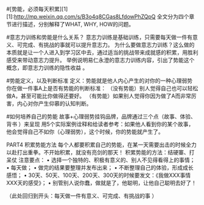 #[势能，必须每天积累][1]
[1]:http://mp.weixin.qq.com/s/B3o4q8CGas8LfdowPhZQpQ
全文分为四个章节进行描述，分别解释了WHAT, WHY, HOW的问题。

#意志力训练和势能是什么关系？
意志力训练是基础训练，只需要每天做一件有意义、可完成、有挑战的事就可以提升意志力。
为什么要做意志力训练？这么做的本质就是让一个人进入到学习区中去，通过适当的挑战带来成就感的积累，用胜利感受来带动意志力提升。
举例说明易仁永澄的意志力训练内容，引出了势能这个概念，即意志力训练的隐性收益 。

#势能定义，以及判断标准
定义：势能就是他人内心产生的对你的一种心理弱势
你在做一件事A上是否有势能的判断标准：
（没有势能）别人觉得自己也可以轻松做A，甚至可能比你做得还要好。
（有势能）如果别人觉得你因为做了A而非常厉害，内心对你产生仰慕的认知判断。

#如何培养自己的势能
故事+心理弱势挂钩品牌，品牌通过三个点（故事、体验、背书 ）来呈现
用5个实际案例诠释和给读者参考：如果他人看到你的某个故事，他会觉得自己不如你（心理弱势），这个时候，你的势能就产生了。

PART4 积累势能方法
每个人都要积累自己的势能，在某一天需要出击的时候全力以赴打出重拳。不开始积累，就没有亮剑的那天！
积累势能的方法：结硬寨、打呆仗
注意要点：
• 选择一个独特的、积极有意义的、别人不见得看得上的事情；
• 每天做；
• 做完的结果要整理并发布出来；
• 不断整理自己的体验，形成成长感悟；
• 30天、50天、100天、200天、300天的时候要发文：《我做XXX事情XXX天的感受》；
• 别管别人说你蠢，做就是了，他聪明，让他自己聪明去好了！

（此处回归到开头：每天做一件有意义、可完成、有挑战的事 ）
